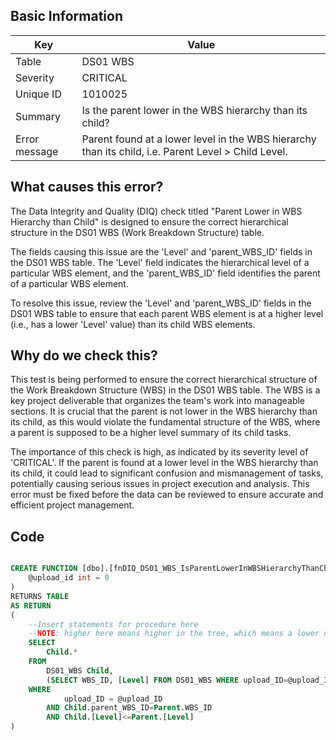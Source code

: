 ## Basic Information
| Key         | Value          |
|-------------|----------------|
| Table       | DS01 WBS |
| Severity    | CRITICAL |
| Unique ID   | 1010025   |
| Summary     | Is the parent lower in the WBS hierarchy than its child? |
| Error message | Parent found at a lower level in the WBS hierarchy than its child, i.e. Parent Level > Child Level. |

## What causes this error?

The Data Integrity and Quality (DIQ) check titled "Parent Lower in WBS Hierarchy than Child" is designed to ensure the correct hierarchical structure in the DS01 WBS (Work Breakdown Structure) table.

The fields causing this issue are the 'Level' and 'parent_WBS_ID' fields in the DS01 WBS table. The 'Level' field indicates the hierarchical level of a particular WBS element, and the 'parent_WBS_ID' field identifies the parent of a particular WBS element. 

To resolve this issue, review the 'Level' and 'parent_WBS_ID' fields in the DS01 WBS table to ensure that each parent WBS element is at a higher level (i.e., has a lower 'Level' value) than its child WBS elements.
## Why do we check this?


This test is being performed to ensure the correct hierarchical structure of the Work Breakdown Structure (WBS) in the DS01 WBS table. The WBS is a key project deliverable that organizes the team's work into manageable sections. It is crucial that the parent is not lower in the WBS hierarchy than its child, as this would violate the fundamental structure of the WBS, where a parent is supposed to be a higher level summary of its child tasks.

The importance of this check is high, as indicated by its severity level of 'CRITICAL'. If the parent is found at a lower level in the WBS hierarchy than its child, it could lead to significant confusion and mismanagement of tasks, potentially causing serious issues in project execution and analysis. This error must be fixed before the data can be reviewed to ensure accurate and efficient project management.
## Code

```sql

CREATE FUNCTION [dbo].[fnDIQ_DS01_WBS_IsParentLowerInWBSHierarchyThanChild] (
	@upload_id int = 0
)
RETURNS TABLE
AS RETURN
(
    --Insert statements for procedure here
	--NOTE: higher here means higher in the tree, which means a lower number. We are therefore looking for a child with a level < its parent
	SELECT 
		Child.* 
	FROM 
		DS01_WBS Child,
		(SELECT WBS_ID, [Level] FROM DS01_WBS WHERE upload_ID=@upload_ID) Parent
	WHERE 
			upload_ID = @upload_ID
		AND Child.parent_WBS_ID=Parent.WBS_ID
		AND Child.[Level]<=Parent.[Level]
)
```
